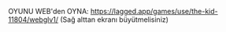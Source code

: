 OYUNU WEB'den OYNA: https://lagged.app/games/use/the-kid-11804/webglv1/ (Sağ alttan ekranı büyütmelisiniz)
